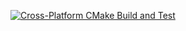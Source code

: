 [![Cross-Platform CMake Build and Test](https://github.com/WilliamLebris/Customizable-Order-Manager/actions/workflows/cross-platform-ci.yml/badge.svg)](https://github.com/WilliamLebris/Customizable-Order-Manager/actions/workflows/cross-platform-ci.yml)
